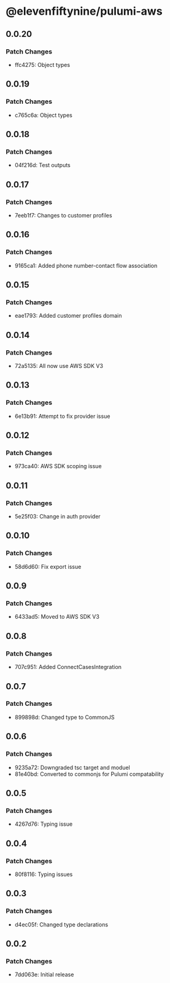 # @elevenfiftynine/pulumi-aws

## 0.0.20

### Patch Changes

- ffc4275: Object types

## 0.0.19

### Patch Changes

- c765c6a: Object types

## 0.0.18

### Patch Changes

- 04f216d: Test outputs

## 0.0.17

### Patch Changes

- 7eeb1f7: Changes to customer profiles

## 0.0.16

### Patch Changes

- 9165ca1: Added phone number-contact flow association

## 0.0.15

### Patch Changes

- eae1793: Added customer profiles domain

## 0.0.14

### Patch Changes

- 72a5135: All now use AWS SDK V3

## 0.0.13

### Patch Changes

- 6e13b91: Attempt to fix provider issue

## 0.0.12

### Patch Changes

- 973ca40: AWS SDK scoping issue

## 0.0.11

### Patch Changes

- 5e25f03: Change in auth provider

## 0.0.10

### Patch Changes

- 58d6d60: Fix export issue

## 0.0.9

### Patch Changes

- 6433ad5: Moved to AWS SDK V3

## 0.0.8

### Patch Changes

- 707c951: Added ConnectCasesIntegration

## 0.0.7

### Patch Changes

- 899898d: Changed type to CommonJS

## 0.0.6

### Patch Changes

- 9235a72: Downgraded tsc target and moduel
- 81e40bd: Converted to commonjs for Pulumi compatability

## 0.0.5

### Patch Changes

- 4267d76: Typing issue

## 0.0.4

### Patch Changes

- 80f8116: Typing issues

## 0.0.3

### Patch Changes

- d4ec05f: Changed type declarations

## 0.0.2

### Patch Changes

- 7dd063e: Initial release
